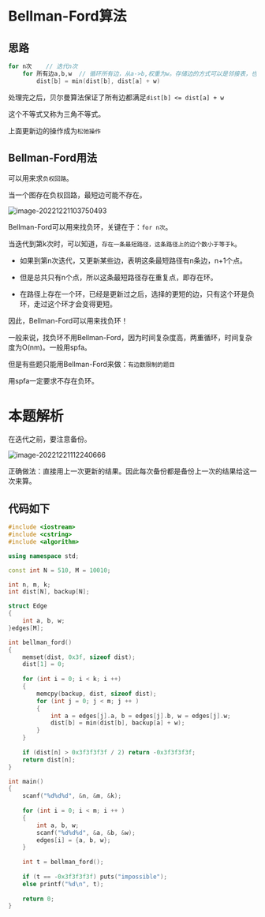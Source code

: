 # Bellman-Ford算法

## 思路

```C++
for n次    // 迭代n次
    for 所有边a,b,w  // 循环所有边，从a->b,权重为w。存储边的方式可以是邻接表，也可以是结构体
        dist[b] = min(dist[b], dist[a] + w)
```

处理完之后，贝尔曼算法保证了所有边都满足`dist[b] <= dist[a] + w`

这个不等式又称为三角不等式。

上面更新边的操作成为`松弛操作`

## Bellman-Ford用法

可以用来求`负权回路`。

当一个图存在负权回路，最短边可能不存在。

![image-20221221103750493](https://cdn.jsdelivr.net/gh/Lx001T/my-imgs/jq2022/image-20221221103750493.png)

Bellman-Ford可以用来找负环，关键在于：`for n次`。

当迭代到第k次时，可以知道，`存在一条最短路径，这条路径上的边个数小于等于k`。

- 如果到第n次迭代，又更新某些边，表明这条最短路径有n条边，n+1个点。

- 但是总共只有n个点，所以这条最短路径存在重复点，即存在环。

- 在路径上存在一个环，已经是更新过之后，选择的更短的边，只有这个环是负环，走过这个环才会变得更短。

因此，Bellman-Ford可以用来找负环！

一般来说，找负环不用Bellman-Ford，因为时间复杂度高，两重循环，时间复杂度为O(nm)。一般用spfa。

但是有些题只能用Bellman-Ford来做：`有边数限制的题目`

用spfa一定要求不存在负环。

# 本题解析

在迭代之前，要注意备份。

![image-20221221112240666](https://cdn.jsdelivr.net/gh/Lx001T/my-imgs/jq2022/image-20221221112240666.png)

正确做法：直接用上一次更新的结果。因此每次备份都是备份上一次的结果给这一次来算。

## 代码如下

```C++
#include <iostream>
#include <cstring>
#include <algorithm>

using namespace std;

const int N = 510, M = 10010;

int n, m, k;
int dist[N], backup[N];

struct Edge
{
    int a, b, w;
}edges[M];

int bellman_ford()
{
    memset(dist, 0x3f, sizeof dist);
    dist[1] = 0;
    
    for (int i = 0; i < k; i ++)
    {
        memcpy(backup, dist, sizeof dist);
        for (int j = 0; j < m; j ++ )
        {
            int a = edges[j].a, b = edges[j].b, w = edges[j].w;
            dist[b] = min(dist[b], backup[a] + w);
        }
    }
    
    if (dist[n] > 0x3f3f3f3f / 2) return -0x3f3f3f3f;
    return dist[n];
}

int main()
{
    scanf("%d%d%d", &n, &m, &k);
    
    for (int i = 0; i < m; i ++ )
    {
        int a, b, w;
        scanf("%d%d%d", &a, &b, &w);
        edges[i] = {a, b, w};
    }
    
    int t = bellman_ford();
    
    if (t == -0x3f3f3f3f) puts("impossible");
    else printf("%d\n", t);
    
    return 0;
}
```



